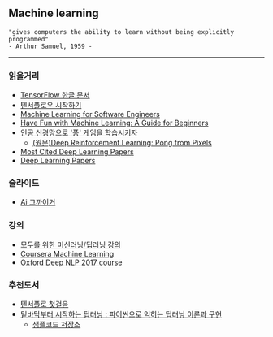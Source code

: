 ## Machine learning
```
"gives computers the ability to learn without being explicitly programmed"
- Arthur Samuel, 1959 -
```
-----------------
### 읽을거리
  - [TensorFlow 한글 문서](https://www.gitbook.com/book/tensorflowkorea/tensorflow-kr/details)
  - [텐서플로우 시작하기](https://gist.github.com/haje01/202ac276bace4b25dd3f)
  - [Machine Learning for Software Engineers](https://github.com/ZuzooVn/machine-learning-for-software-engineers)
  - [Have Fun with Machine Learning: A Guide for Beginners](https://github.com/humphd/have-fun-with-machine-learning)
  - [인공 신경망으로 '퐁' 게임을 학습시키자](http://keunwoochoi.blogspot.kr/2016/06/andrej-karpathy.html)
    - [(원문)Deep Reinforcement Learning: Pong from Pixels](http://karpathy.github.io/2016/05/31/rl/)
  - [Most Cited Deep Learning Papers](https://github.com/terryum/awesome-deep-learning-papers)
  - [Deep Learning Papers](https://github.com/sbrugman/deep-learning-papers)
  
### 슬라이드
  - [Ai 그까이거](http://www.slideshare.net/dhrim/ai-70388526)

### 강의
  - [모두를 위한 머신러닝/딥러닝 강의](https://hunkim.github.io/ml/)
  - [Coursera Machine Learning](https://www.coursera.org/learn/machine-learning)
  - [Oxford Deep NLP 2017 course](https://github.com/oxford-cs-deepnlp-2017/lectures)

### 추천도서
  - [텐서플로 첫걸음](http://book.naver.com/bookdb/book_detail.nhn?bid=10961940)
  - [밑바닥부터 시작하는 딥러닝 : 파이썬으로 익히는 딥러닝 이론과 구현](http://book.naver.com/bookdb/book_detail.nhn?bid=11492334)
    - [샘플코드 저장소](https://github.com/WegraLee/deep-learning-from-scratch)
